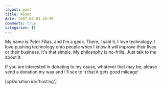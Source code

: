 ```yaml
---
layout: post
title: About
date: 2007-04-03 10:59
comments: true
categories: []
---
```

My name is Peter Filias, and I'm a geek. There, I said it. I love technology. I love pushing technology onto people when I know it will improve their lives or their business. It's that simple. My philosophy is no-frills. Just talk to me about it.

If you are interested in donating to my cause, whatever that may be, please send a donation my way and I'll see to it that it gets good mileage!

[cpDonation id='hosting']
